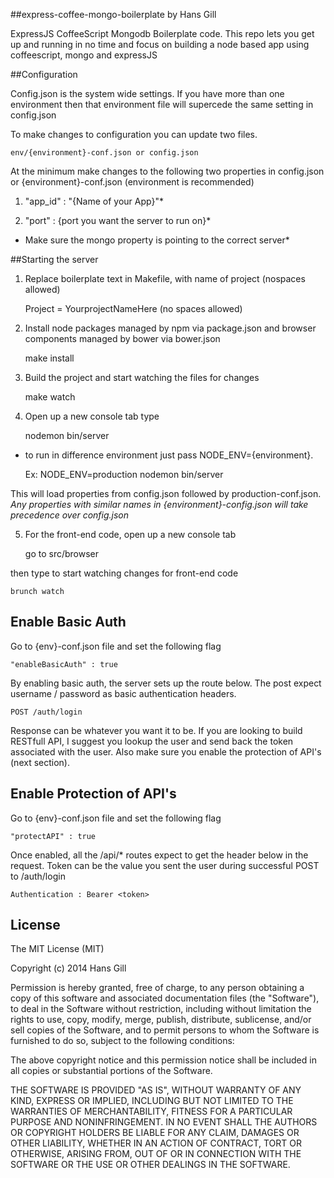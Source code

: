 
##express-coffee-mongo-boilerplate by Hans Gill

ExpressJS CoffeeScript Mongodb Boilerplate code. This repo lets you get up and running in no time and focus on building a node based app using coffeescript, mongo and expressJS

##Configuration

Config.json is the system wide settings. If you have more than one environment then that environment file will supercede the same setting in config.json

To make changes to configuration you can update two files.

    env/{environment}-conf.json or config.json

At the minimum make changes to the following two properties in config.json or {environment}-conf.json (environment is recommended)

1) "app_id" : "{Name of your App}"*

2) "port" : {port you want the server to run on}*

* Make sure the mongo property is pointing to the correct server*


##Starting the server

1) Replace boilerplate text in Makefile, with name of project (nospaces allowed)
    
    Project = YourprojectNameHere (no spaces allowed)

2) Install node packages managed by npm via package.json and browser components managed by bower via bower.json
  
    make install

3) Build the project and start watching the files for changes

    make watch

4) Open up a new console tab type
    
    nodemon bin/server

  * to run in difference environment just pass NODE_ENV={environment}.
  
    Ex: NODE_ENV=production nodemon bin/server

  This will load properties from config.json followed by production-conf.json. *Any properties with similar names in {environment}-config.json will take precedence over config.json*

5) For the front-end code, open up a new console tab
    
    go to src/browser

then type to start watching changes for front-end code
    
    brunch watch
    

## Enable Basic Auth

Go to {env}-conf.json file and set the following flag
    
    "enableBasicAuth" : true

By enabling basic auth, the server sets up the route below. The post expect username / password as basic authentication headers.
    
    POST /auth/login

Response can be whatever you want it to be. If you are looking to build RESTfull API, I suggest you lookup the user and send back the token associated with the user. Also make sure you enable the protection of API's (next section).

## Enable Protection of API's

Go to {env}-conf.json file and set the following flag
    
    "protectAPI" : true

Once enabled, all the /api/* routes expect to get the header below in the request. Token can be the value you sent the user during successful POST to /auth/login
    
    Authentication : Bearer <token>


## License 

The MIT License (MIT)

Copyright (c) 2014 Hans Gill

Permission is hereby granted, free of charge, to any person obtaining a copy
of this software and associated documentation files (the "Software"), to deal
in the Software without restriction, including without limitation the rights
to use, copy, modify, merge, publish, distribute, sublicense, and/or sell
copies of the Software, and to permit persons to whom the Software is
furnished to do so, subject to the following conditions:

The above copyright notice and this permission notice shall be included in
all copies or substantial portions of the Software.

THE SOFTWARE IS PROVIDED "AS IS", WITHOUT WARRANTY OF ANY KIND, EXPRESS OR
IMPLIED, INCLUDING BUT NOT LIMITED TO THE WARRANTIES OF MERCHANTABILITY,
FITNESS FOR A PARTICULAR PURPOSE AND NONINFRINGEMENT. IN NO EVENT SHALL THE
AUTHORS OR COPYRIGHT HOLDERS BE LIABLE FOR ANY CLAIM, DAMAGES OR OTHER
LIABILITY, WHETHER IN AN ACTION OF CONTRACT, TORT OR OTHERWISE, ARISING FROM,
OUT OF OR IN CONNECTION WITH THE SOFTWARE OR THE USE OR OTHER DEALINGS IN
THE SOFTWARE.
